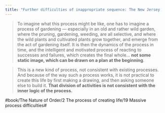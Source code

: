 ```yaml
---
title: "Further difficulties of inappropriate sequence: The New Jersey Wetlands"
---
```


> To imagine what this process might be like, one has to imagine a process of gardening — especially in an old and rather wild garden, where the pruning, gardening, weeding, are all selective, and where the wild plants and cultivated plants grow together, and emerge from the act of gardening itself. It is then the dynamics of the process in time, and the intelligent and motivated process of reacting to successes and failures, which creates the final whole… **not some static image, which can be drawn on a plan at the beginning**.  

> This is a new kind of process, not consistent with existing processes. And because of the way such a process works, it is not practical to create this life by first making a drawing, and then asking someone else to build it. **That division of activities is not consistent with the inner logic of the process.**  

#book/The Nature of Order/2 The process of creating life/19 Massive process difficulties#